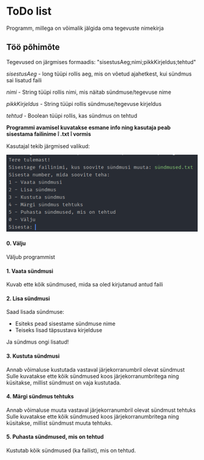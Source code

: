 # ToDo list
Programm, millega on võimalik jälgida oma tegevuste nimekirja

## Töö põhimõte
Tegevused on järgmises formaadis: "sisestusAeg;nimi;pikkKirjeldus;tehtud"

*sisestusAeg* - long tüüpi rollis aeg, mis on võetud ajahetkest, kui sündmus sai lisatud faili

*nimi* - String tüüpi rollis nimi, mis näitab sündmuse/tegevuse nime

*pikkKirjeldus* - String tüüpi rollis sündmuse/tegevuse kirjeldus

*tehtud* - Boolean tüüpi rollis, kas sündmus on tehtud


**Programmi avamisel kuvatakse esmane info ning kasutaja peab sisestama failinime :grey_exclamation: .txt :grey_exclamation: vormis**

Kasutajal tekib järgmised valikud:

![Programm küsib järgmiselt:](/näide.png)

#### 0. Välju
Väljub programmist
#### 1. Vaata sündmusi
Kuvab ette kõik sündmused, mida sa oled kirjutanud antud faili
#### 2. Lisa sündmusi
Saad lisada sündmuse:
- Esiteks pead sisestame sündmuse nime
- Teiseks lisad täpsustava kirjelduse

Ja sündmus ongi lisatud!
#### 3. Kustuta sündmusi
Annab võimaluse kustutada vastaval järjekorranumbril olevat sündmust
Sulle kuvatakse ette kõik sündmused koos järjekorranumbritega ning küsitakse, millist sündmust on vaja kustutada.
#### 4. Märgi sündmus tehtuks
Annab võimaluse muuta vastaval järjekorranumbril olevat sündmust tehtuks
Sulle kuvatakse ette kõik sündmused koos järjekorranumbritega ning küsitakse, millist sündmust muuta tehtuks.
#### 5. Puhasta sündmused, mis on tehtud
Kustutab kõik sündmused (ka failist), mis on tehtud.
